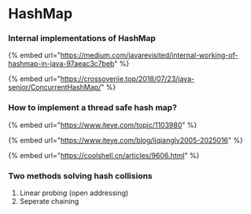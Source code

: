 # HashMap

### Internal implementations of HashMap

{% embed url="https://medium.com/javarevisited/internal-working-of-hashmap-in-java-97aeac3c7beb" %}

{% embed url="https://crossoverjie.top/2018/07/23/java-senior/ConcurrentHashMap/" %}

### How to implement a thread safe hash map?

{% embed url="https://www.iteye.com/topic/1103980" %}

{% embed url="https://www.iteye.com/blog/liqianglv2005-2025016" %}

{% embed url="https://coolshell.cn/articles/9606.html" %}

### Two methods solving hash collisions

1. Linear probing (open addressing)
2. Seperate chaining
